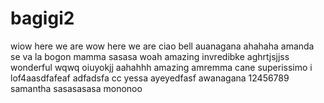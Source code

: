 # bagigi2
wiow
here we are
wow here we are
ciao bell
auanagana
ahahaha
amanda
se va la bogon
mamma
sasasa
woah
amazing
invredibke
aghrtjsjjss
wonderful
wqwq
oiuyokjj
aahahhh
amazing
amremma cane
superissimo
i lof4aasdfafeaf
adfadsfa
cc
yessa
ayeyedfasf
awanagana
12456789
samantha
sasasasasa
mononoo
